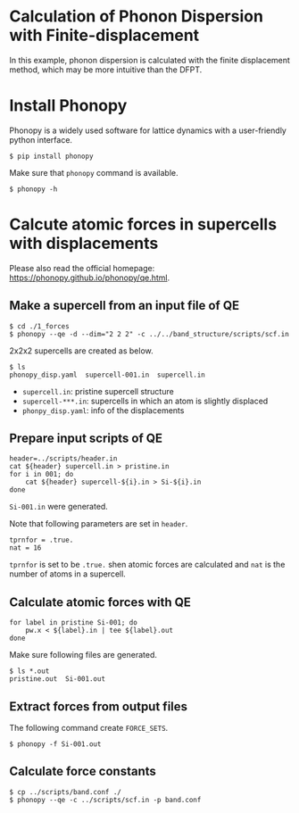 Calculation of Phonon Dispersion with Finite-displacement
=========================================================

In this example, phonon dispersion is calculated with the finite displacement method, 
which may be more intuitive than the DFPT.

# Install Phonopy

Phonopy is a widely used software for lattice dynamics with a user-friendly python interface.

```
$ pip install phonopy
```

Make sure that ``phonopy`` command is available.

```
$ phonopy -h
```


# Calcute atomic forces in supercells with displacements

Please also read the official homepage: https://phonopy.github.io/phonopy/qe.html.

## Make a supercell from an input file of QE

```
$ cd ./1_forces
$ phonopy --qe -d --dim="2 2 2" -c ../../band_structure/scripts/scf.in
```

2x2x2 supercells are created as below. 

```
$ ls
phonopy_disp.yaml  supercell-001.in  supercell.in
```

* ``supercell.in``: pristine supercell structure
* ``supercell-***.in``: supercells in which an atom is slightly displaced
* ``phonpy_disp.yaml``: info of the displacements


## Prepare input scripts of QE

```
header=../scripts/header.in
cat ${header} supercell.in > pristine.in
for i in 001; do
    cat ${header} supercell-${i}.in > Si-${i}.in
done
```

``Si-001.in`` were generated.

Note that following parameters are set in ``header``.

```
tprnfor = .true.
nat = 16
```

``tprnfor`` is set to be ``.true.`` shen atomic forces are calculated and 
``nat`` is the number of atoms in a supercell.


## Calculate atomic forces with QE

```
for label in pristine Si-001; do
    pw.x < ${label}.in | tee ${label}.out
done
```

Make sure following files are generated.

```
$ ls *.out
pristine.out  Si-001.out
```

## Extract forces from output files

The following command create ``FORCE_SETS``.

```
$ phonopy -f Si-001.out
```

## Calculate force constants

```
$ cp ../scripts/band.conf ./
$ phonopy --qe -c ../scripts/scf.in -p band.conf
```


